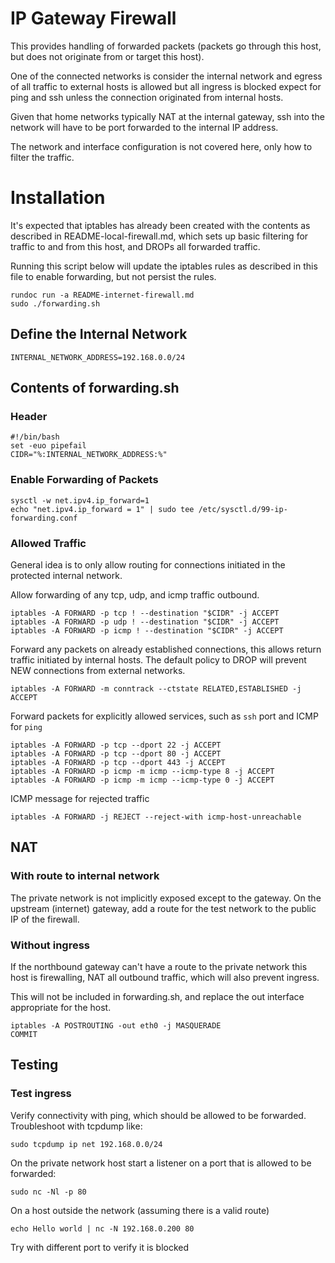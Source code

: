 # IP Gateway Firewall

This provides handling of forwarded packets (packets go through this host, but does not originate from or target this host).

One of the connected networks is consider the internal network and egress of all traffic to external hosts is allowed but all ingress is blocked expect for ping and ssh unless the connection originated from internal hosts.

Given that home networks typically NAT at the internal gateway, ssh into the network will have to be port forwarded to the internal IP address.

The network and interface configuration is not covered here, only how to filter the traffic.

# Installation

It's expected that iptables has already been created with the contents as described in README-local-firewall.md, which sets up basic filtering for traffic to and from this host, and DROPs all forwarded traffic.

Running this script below will update the iptables rules as described in this file to enable forwarding, but not persist the rules.

```
rundoc run -a README-internet-firewall.md
sudo ./forwarding.sh
```

## Define the Internal Network

```env
INTERNAL_NETWORK_ADDRESS=192.168.0.0/24
```

## Contents of forwarding.sh

### Header

```create-file:forwarding.sh:744
#!/bin/bash
set -euo pipefail
CIDR="%:INTERNAL_NETWORK_ADDRESS:%"
```

### Enable Forwarding of Packets
```create-file:forwarding.sh:744
sysctl -w net.ipv4.ip_forward=1
echo "net.ipv4.ip_forward = 1" | sudo tee /etc/sysctl.d/99-ip-forwarding.conf
```

### Allowed Traffic

General idea is to only allow routing for connections initiated in the protected internal network.

Allow forwarding of any tcp, udp, and icmp traffic outbound.  
```append-file:forwarding.sh:744
iptables -A FORWARD -p tcp ! --destination "$CIDR" -j ACCEPT
iptables -A FORWARD -p udp ! --destination "$CIDR" -j ACCEPT
iptables -A FORWARD -p icmp ! --destination "$CIDR" -j ACCEPT
```

Forward any packets on already established connections, this allows return traffic initiated by internal hosts.  The default policy to DROP will prevent NEW connections from external networks.
```append-file:forwarding.sh:744
iptables -A FORWARD -m conntrack --ctstate RELATED,ESTABLISHED -j ACCEPT
```

Forward packets for explicitly allowed services, such as `ssh` port and ICMP for `ping`
```append-file:forwarding.sh:744
iptables -A FORWARD -p tcp --dport 22 -j ACCEPT
iptables -A FORWARD -p tcp --dport 80 -j ACCEPT
iptables -A FORWARD -p tcp --dport 443 -j ACCEPT
iptables -A FORWARD -p icmp -m icmp --icmp-type 8 -j ACCEPT
iptables -A FORWARD -p icmp -m icmp --icmp-type 0 -j ACCEPT
```

ICMP message for rejected traffic
```append-file:forwarding.sh:744
iptables -A FORWARD -j REJECT --reject-with icmp-host-unreachable
```

## NAT

### With route to internal network

The private network is not implicitly exposed except to the gateway.
On the upstream (internet) gateway, add a route for the test network
to the public IP of the firewall.

### Without ingress

If the northbound gateway can't have a route to the private network this host is firewalling, NAT all outbound traffic, which will also prevent ingress.

This will not be included in forwarding.sh, and replace the out interface appropriate for the host.

```
iptables -A POSTROUTING -out eth0 -j MASQUERADE
COMMIT
```

## Testing

### Test ingress

Verify connectivity with ping, which should be allowed to be forwarded.  Troubleshoot with tcpdump like:

```
sudo tcpdump ip net 192.168.0.0/24
```

On the private network host start a listener on a port that is allowed to be forwarded:
```
sudo nc -Nl -p 80
```

On a host outside the network (assuming there is a valid route)
```
echo Hello world | nc -N 192.168.0.200 80
```

Try with different port to verify it is blocked
